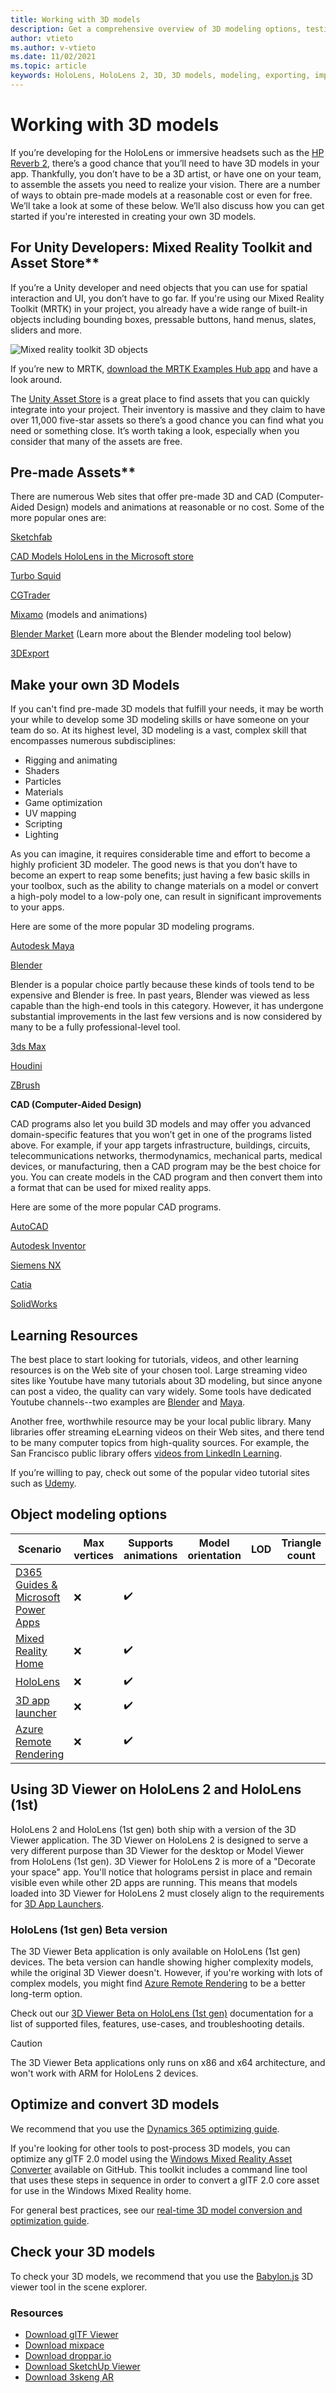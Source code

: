 ```yaml
---
title: Working with 3D models
description: Get a comprehensive overview of 3D modeling options, testing applications, and usage scenarios for HoloLens (1st gen), HoloLens 2, and immersive headsets.
author: vtieto
ms.author: v-vtieto
ms.date: 11/02/2021
ms.topic: article
keywords: HoloLens, HoloLens 2, 3D, 3D models, modeling, exporting, importing, assets mixed reality headset, windows mixed reality headset, virtual reality headset
---
```


# Working with 3D models

If you’re developing for the HoloLens or immersive headsets such as the [HP Reverb 2](https://www.hp.com/vr/reverb-g2-vr-headset.html), there’s a good chance that you’ll need to have 3D models in your app. Thankfully, you don’t have to be a 3D artist, or have one on your team, to assemble the assets you need to realize your vision. There are a number of ways to obtain pre-made models at a reasonable cost or even for free. We’ll take a look at some of these below. We’ll also discuss how you can get started if you're interested in creating your own 3D models.

## For Unity Developers: Mixed Reality Toolkit and Asset Store**

If you’re a Unity developer and need objects that you can use for spatial interaction and UI, you don’t have to go far. If you're using our Mixed Reality Toolkit (MRTK) in your project, you already have a wide range of built-in objects including bounding boxes, pressable buttons, hand menus, slates, sliders and more.

![Mixed reality toolkit 3D objects](images/mrtk-ui-objects.png)

If you’re new to MRTK, [download the MRTK Examples Hub app](/p/mrtk-examples-hub/9mv8c39l2sj4?activetab=pivot:overviewtab) and have a look around.

The [Unity Asset Store](https://assetstore.unity.com/3d) is a great place to find assets that you can quickly integrate into your project. Their inventory is massive and they claim to have over 11,000 five-star assets so there’s a good chance you can find what you need or something close. It’s worth taking a look, especially when you consider that many of the assets are free.

## Pre-made Assets**

There are numerous Web sites that offer pre-made 3D and CAD (Computer-Aided Design) models and animations at reasonable or no cost. Some of the more popular ones are:

[Sketchfab](https://sketchfab.com/tags/hololens)

[CAD Models HoloLens in the Microsoft store](https://www.microsoft.com/en-us/p/cad-models-hololens/9pb4ddf8fxzs?activetab=pivot:overviewtab)

[Turbo Squid](https://www.turbosquid.com/Search/3D-Models/hololens)

[CGTrader](https://www.cgtrader.com/3d-models/hololens)

[Mixamo](https://www.mixamo.com/#/) (models and animations)

[Blender Market](https://www.blendermarket.com/) (Learn more about the Blender modeling tool below)

[3DExport](https://3dexport.com/)

## Make your own 3D Models

If you can't find pre-made 3D models that fulfill your needs, it may be worth your while to develop some 3D modeling skills or have someone on your team do so. At its highest level, 3D modeling is a vast, complex skill that encompasses numerous subdisciplines:

- Rigging and animating
- Shaders
- Particles
- Materials
- Game optimization
- UV mapping
- Scripting
- Lighting

As you can imagine, it requires considerable time and effort to become a highly proficient 3D modeler. The good news is that you don’t have to become an expert to reap some benefits; just having a few basic skills in your toolbox, such as the ability to change materials on a model or convert a high-poly model to a low-poly one, can result in significant improvements to your apps.

Here are some of the more popular 3D modeling programs.

[Autodesk Maya](https://www.autodesk.com/products/maya/overview?term=1-YEAR&tab=subscription)

[Blender](https://www.blender.org/)

Blender is a popular choice partly because these kinds of tools tend to be expensive and Blender is free. In past years, Blender was viewed as less capable than the high-end tools in this category. However, it has undergone substantial improvements in the last few versions and is now considered by many to be a fully professional-level tool.

[3ds Max](https://www.autodesk.com/products/3ds-max/overview?term=1-YEAR&tab=subscription)

[Houdini](https://www.sidefx.com/)

[ZBrush](http://pixologic.com/features/about-zbrush.php)

**CAD (Computer-Aided Design)**

CAD programs also let you build 3D models and may offer you advanced domain-specific features that you won’t get in one of the programs listed above. For example, if your app targets infrastructure, buildings, circuits, telecommunications networks, thermodynamics, mechanical parts, medical devices, or manufacturing, then a CAD program may be the best choice for you. You can create models in the CAD program and then convert them into a format that can be used for mixed reality apps.

Here are some of the more popular CAD programs. 

[AutoCAD](https://www.autodesk.com/products/autocad/overview?term=1-YEAR&tab=subscription)

[Autodesk Inventor](https://www.autodesk.com/products/inventor/overview?term=1-YEAR&tab=subscription)

[Siemens NX](https://www.plm.automation.siemens.com/global/en/products/nx/)

[Catia](https://www.3ds.com/products-services/catia/?wockw=card_content_cta_1_url%3A%22https%3A%2F%2Fblogs.3ds.com%2Fcatia%2F%22)

[SolidWorks](https://my.solidworks.com/try-solidworks?mktid=13825&utm_campaign=202007_nam_sw_BINGSWOPT_en_XOP2062_rise_brand_nam_us_exact&utm_medium=cpc&utm_source=bing&utm_content=search&utm_term=1970a52062131481b383c4a1cb107268&gclid=1970a52062131481b383c4a1cb107268&gclsrc=3p.ds&msclkid=1970a52062131481b383c4a1cb107268)

## Learning Resources

The best place to start looking for tutorials, videos, and other  learning resources is on the Web site of your chosen tool. Large streaming video sites like Youtube have many tutorials about 3D modeling, but since anyone can post a video, the quality can vary widely. Some tools have dedicated Youtube channels--two examples are [Blender](https://www.youtube.com/user/BlenderFoundation) and [Maya](https://www.youtube.com/c/MayaHowTos).

Another free, worthwhile resource may be your local public library. Many libraries offer streaming eLearning videos on their Web sites, and there tend to be many computer topics from high-quality sources. For example, the San Francisco public library offers [videos from LinkedIn Learning](https://www.linkedin.com/learning-login/go/sfpl).

If you’re willing to pay, check out some of the popular video tutorial sites such as [Udemy](https://www.udemy.com).

## Object modeling options

| Scenario | Max vertices | Supports animations | Model orientation | LOD | Triangle count | Node/submesh limits | Screen coverage |
|---|---|---|---|---|---|---|---|
| [D365 Guides & Microsoft Power Apps](https://docs.microsoft.com/dynamics365/mixed-reality/import-tool/optimize-models) | ❌ | ✔️ |  |  |  |  |  |
| [Mixed Reality Home](creating-3d-models-for-use-in-the-windows-mixed-reality-home.md) | ❌ | ✔️ |  |  |  |  |  |
| [HoloLens](#using-3d-viewer-on-hololens-2-and-hololens-1st) | ❌ | ✔️ |  |  |  |  |  |
| [3D app launcher](implementing-3d-app-launchers.md) | ❌ | ✔️ |  |  |  |  |  |
| [Azure Remote Rendering](https://docs.microsoft.com/azure/remote-rendering/) | ❌ | ✔️ |  |  |  |  |  |

## Using 3D Viewer on HoloLens 2 and HoloLens (1st)

HoloLens 2 and HoloLens (1st gen) both ship with a version of the 3D Viewer application. The 3D Viewer on HoloLens 2 is designed to serve a very different purpose than 3D Viewer for the desktop or Model Viewer from HoloLens (1st gen). 3D Viewer for HoloLens 2 is more of a "Decorate your space" app. You'll notice that holograms persist in place and remain visible even while other 2D apps are running. This means that models loaded into 3D Viewer for HoloLens 2 must closely align to the requirements for [3D App Launchers](implementing-3d-app-launchers.md).

### HoloLens (1st gen) Beta version 

The 3D Viewer Beta application is only available on HoloLens (1st gen) devices. The beta version can handle showing higher complexity models, while the original 3D Viewer doesn't. However, if you're working with lots of complex models, you might find [Azure Remote Rendering](https://docs.microsoft.com/azure/remote-rendering/) to be a better long-term option. 

Check out our [3D Viewer Beta on HoloLens (1st gen)](https://docs.microsoft.com/hololens/holographic-3d-viewer-beta) documentation for a list of supported files, features, use-cases, and troubleshooting details.

> [!CAUTION]
> The 3D Viewer Beta applications only runs on x86 and x64 architecture, and won't work with ARM for HoloLens 2 devices.

## Optimize and convert 3D models

We recommend that you use the [Dynamics 365 optimizing guide](https://docs.microsoft.com/dynamics365/mixed-reality/import-tool/optimize-models).

If you're looking for other tools to post-process 3D models, you can optimize any glTF 2.0 model using the [Windows Mixed Reality Asset Converter](https://github.com/microsoft/glTF-Toolkit) available on GitHub. This toolkit includes a command line tool that uses these steps in sequence in order to convert a glTF 2.0 core asset for use in the Windows Mixed Reality home.

For general best practices, see our [real-time 3D model conversion and optimization guide](https://docs.microsoft.com/dynamics365/mixed-reality/import-tool/best-practices).

## Check your 3D models

To check your 3D models, we recommend that you use the [Babylon.js](https://www.babylonjs.com) 3D viewer tool in the scene explorer.

### Resources

* [Download glTF Viewer](https://www.microsoft.com/p/gltf-viewer/9mwmgknx8fkh)
* [Download mixpace](https://www.microsoft.com/p/mixpace/9ph50tf4jvlv)
* [Download droppar.io](https://www.microsoft.com/p/droppario/9nf4hq5gr82d)
* [Download SketchUp Viewer](https://www.microsoft.com/p/sketchup-viewer/9ngf868jkvm3)
* [Download 3skeng AR](https://www.microsoft.com/p/3skeng-ar/9mvmq3dz3p71)